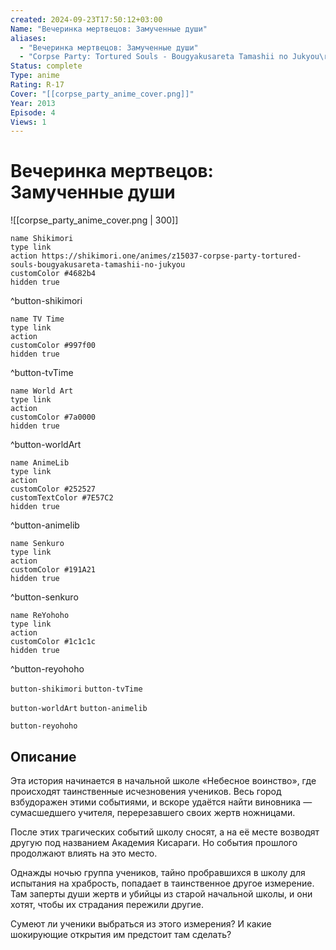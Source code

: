 ```yaml
---
created: 2024-09-23T17:50:12+03:00
Name: "Вечеринка мертвецов: Замученные души"
aliases:
  - "Вечеринка мертвецов: Замученные души"
  - "Corpse Party: Tortured Souls - Bougyakusareta Tamashii no Jukyou\r"
Status: complete
Type: anime
Rating: R-17
Cover: "[[corpse_party_anime_cover.png]]"
Year: 2013
Episode: 4
Views: 1
---
```


# Вечеринка мертвецов: Замученные души

![[corpse_party_anime_cover.png | 300]]

```button
name Shikimori
type link
action https://shikimori.one/animes/z15037-corpse-party-tortured-souls-bougyakusareta-tamashii-no-jukyou
customColor #4682b4
hidden true
```
^button-shikimori

```button
name TV Time
type link
action 
customColor #997f00
hidden true
```
^button-tvTime

```button
name World Art
type link
action 
customColor #7a0000
hidden true
```
^button-worldArt

```button
name AnimeLib
type link
action 
customColor #252527
customTextColor #7E57C2
hidden true
```
^button-animelib

```button
name Senkuro
type link
action 
customColor #191A21
hidden true
```
^button-senkuro

```button
name ReYohoho
type link
action 
customColor #1c1c1c
hidden true
```
^button-reyohoho



`button-shikimori` `button-tvTime`

`button-worldArt` `button-animelib`

`button-reyohoho`

## Описание

Эта история начинается в начальной школе «Небесное воинство», где происходят таинственные исчезновения учеников. Весь город взбудоражен этими событиями, и вскоре удаётся найти виновника — сумасшедшего учителя, перерезавшего своих жертв ножницами.

После этих трагических событий школу сносят, а на её месте возводят другую под названием Академия Кисараги. Но события прошлого продолжают влиять на это место.

Однажды ночью группа учеников, тайно пробравшихся в школу для испытания на храбрость, попадает в таинственное другое измерение. Там заперты души жертв и убийцы из старой начальной школы, и они хотят, чтобы их страдания пережили другие.

Сумеют ли ученики выбраться из этого измерения? И какие шокирующие открытия им предстоит там сделать?
